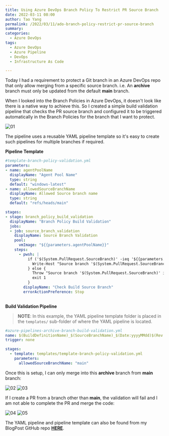 ```yaml
---
title: Using Azure DevOps Branch Policy To Restrict PR Source Branch
date: 2022-03-11 08:00
author: Tao Yang
permalink: /2022/03/11/ado-branch-policy-restrict-pr-source-branch
summary:
categories:
  - Azure DevOps
tags:
  - Azure DevOps
  - Azure Pipeline
  - DevOps
  - Infrastructure As Code

---
```


Today I had a requirement to protect a Git branch in an Azure DevOps repo that only allow merging from a specific source branch. i.e. An **archive** branch must only be updated from the default **main** branch.

When I looked into the Branch Policies in Azure DevOps, it doesn't look like there is a native way to achieve this. So I created a simple build validation pipeline that checks the PR source branch and configured it to be triggered automatically in the Branch Policies for the branch that I want to protect.

![01](../../../../assets/images/2022/03/ado-build-validation-01.jpg)

The pipeline uses a reusable YAML pipeline template so it's easy to create such pipelines for multiple branches if required.

**Pipeline Template**

```yml
#template-branch-policy-validation.yml
parameters:
- name: agentPoolName
  displayName: "Agent Pool Name"
  type: string
  default: "windows-latest"
- name: allowedSourceBranchName
  displayName: Allowed Source branch name
  type: string
  default: "refs/heads/main"

stages:
- stage: branch_policy_build_validation
  displayName: "Branch Policy Build Validation"
  jobs:
  - job: source_branch_validation
    displayName: Source Branch Validation
    pool:
      vmImage: "${{parameters.agentPoolName}}"
    steps:
      - pwsh: |
          if ('$(System.PullRequest.SourceBranch)' -ieq '${{parameters.allowedSourceBranchName}}' -or '$(System.PullRequest.SourceBranch)' -ieq 'refs/heads/${{parameters.allowedSourceBranchName}}') {
            Write-Host "Source branch '$(System.PullRequest.SourceBranch)' is allowed"
          } else {
            Throw "Source branch '$(System.PullRequest.SourceBranch)' is not allowed. Only the '${{parameters.allowedSourceBranchName}}' branch is allowed."
            exit 1
          }
        displayName: "Check Build Source Branch"
        errorActionPreference: Stop
      
```

**Build Validation Pipeline**

>**NOTE**: In this example, the YAML pipeline template folder is placed in the `templates/` sub-folder of where the YAML pipeline is located.

```yml
#azure-pipelines-archive-branch-build-validation.yml
name: $(BuildDefinitionName)_$(SourceBranchName)_$(Date:yyyyMMdd)$(Rev:.r)
trigger: none

stages:
  - template: templates/template-branch-policy-validation.yml
    parameters:
      allowedSourceBranchName: "main"
```

Once this is setup, I can only merge into this **archive** branch from **main** branch:

![02](../../../../assets/images/2022/03/ado-build-validation-02.jpg)
![03](../../../../assets/images/2022/03/ado-build-validation-03.jpg)

If I create a PR from a branch other than **main**, the validation will fail and I am not able to complete the PR and merge the code:

![04](../../../../assets/images/2022/03/ado-build-validation-04.jpg)
![05](../../../../assets/images/2022/03/ado-build-validation-05.jpg)

The YAML pipeline and pipeline template can also be found from my BlogPost GitHub repo **[HERE](https://github.com/tyconsulting/BlogPosts/tree/master/azure-pipelines/build-validation)**.
